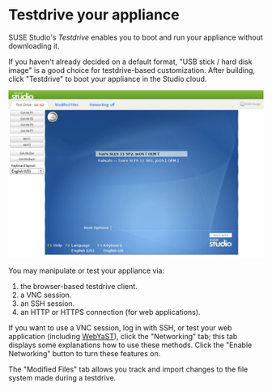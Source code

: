 # Testdrive your appliance

SUSE Studio's *Testdrive* enables you to boot and run your appliance
without downloading it.

If you haven't already decided on a default format, "USB stick / hard
disk image" is a good choice for testdrive-based customization. After
building, click "Testdrive" to boot your appliance in the Studio cloud.

![Studio Qs Testdrive](studio-qs-testdrive.png)

You may manipulate or test your appliance via:

1. the browser-based testdrive client.
2. a VNC session.
3. an SSH session.
4. an HTTP or HTTPS connection (for web applications).

If you want to use a VNC session, log in with SSH, or test your web
application (including [WebYaST]), click the "Networking" tab;
this tab displays some explanations how to use these methods.
Click the "Enable Networking" button to turn these features on.

The "Modified Files" tab allows you track and import changes to the file
system made during a testdrive.

[WebYaST]: http://en.opensuse.org/Portal:WebYaST
